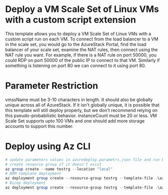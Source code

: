 # Deploy a VM Scale Set of Linux VMs with a custom script extension

This template allows you to deploy a VM Scale Set of Linux VMs with a custom script run on each VM. To connect from the load balancer to a VM in the scale set, you would go to the AzureStack Portal, find the load balancer of your scale set, examine the NAT rules, then connect using the NAT rule you want. For example, if there is a NAT rule on port 50000, you could RDP on port 50000 of the public IP to connect to that VM. Similarly if something is listening on port 80 we can connect to it using port 80.

# Parameter Restriction

vmssName must be 3-10 characters in length. It should also be globally unique across all of AzureStack. If it isn't globally unique, it is possible that this template will still deploy properly, but we don't recommend relying on this pseudo-probabilistic behavior.
instanceCount must be 20 or less. VM Scale Set supports upto 100 VMs and one should add more storage accounts to support this number.

# Deploy using Az CLI
```Powershell
# update parameters values in azuredeploy.parametrs.json file and run below commands
# create resource group if it doesn't exist
az group create --name testrg --location "local"
# ARM template deployment
az deployment group create --resource-group testrg --template-file .\azuredeploy.json
# Bicep deployment
az deployment group create --resource-group testrg --template-file .\azuredeploy.bicep 
```